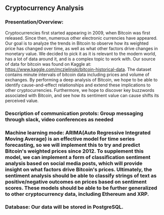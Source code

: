 ## Cryptocurrency Analysis 

### Presentation/Overview:
Cryptocurrencies first started appearing in 2009, when Bitcoin was first released. Since then, numerous other electronic currencies have appeared. Our goal is to analyze the trends in Bitcoin to observe how its weighted price has changed over time, as well as what other factors drive changes in monetary value.  We decided to pick it as it is relevant to the modern world, has a lot of data around it, and is a complex topic to work with. Our source of data for bitcoin was found on Kaggle at: https://www.kaggle.com/mczielinski/bitcoin-historical-data. The dataset contains minute intervals of bitcoin data including prices and volume of exchanges. By performing a deep analysis of Bitcoin, we hope to be able to identify cause-and-effect relationships and extend these implications to other cryptocurrencies. Furthermore, we hope to discover key buzzwords associated with Bitcoin, and see how its sentiment value can cause shifts its perceived value.

### Description of communication protols: Group messaging through slack, video conferences as needed


### Machine learning mode:  ARIMA(Auto Regressive Integrated Moving Average) is an effective model for time series forecasting, so we will implement this to try and predict Bitcoin's weighted prices since 2012. To supplement this model, we can implement a form of classification sentiment analysis based on social media posts, which will provide insight on what factors drive Bitcoin's prices. Ultimately, the sentiment analysis should be able to classify strings of text as positive/negative outcomes on prices based on sentiment scores. These models should be able to be further generalized to other cryptocurrency data, including Ethereum and XRP. 

### Database: Our data will be stored in PostgreSQL.